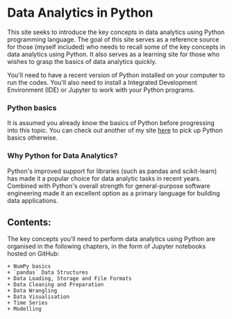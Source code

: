 # Data Analytics in Python

   This site seeks to introduce the key concepts in data analytics using Python programming language. The goal of this site serves as a reference source for those (myself included) who needs to recall some of the key concepts in data analytics using Python. It also serves as a learning site for those who wishes to grasp the basics of data analytics quickly.

   You'll need to have a recent version of Python installed on your computer to run the codes. You'll also need to install a Integrated Development Environment (IDE) or Jupyter to work with your Python programs.

### Python basics

It is assumed you already know the basics of Python before progressing into this topic. You can check out another of my site [here](https://colintanwh.github.io/python-basics/) to pick up Python basics otherwise.

### Why Python for Data Analytics?

Python's improved support for libraries (such as pandas and scikit-learn) has made it a popular choice for data analytic tasks in recent years. Combined with Python's overall strength for general-purpose software engineering made it an excellent option as a primary language for building data applications. 


## Contents:

The key concepts you'll need to perform data analytics using Python are organised in the following chapters, in the form of Jupyter notebooks hosted on GitHub:

    + NumPy basics
    + `pandas` Data Structures
    + Data Loading, Storage and File Formats
    + Data Cleaning and Preparation
    + Data Wrangling
    + Data Visualisation
    + Time Series
    + Modelling
